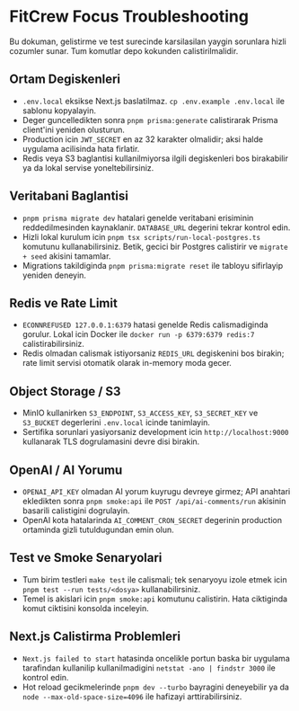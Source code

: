 # FitCrew Focus Troubleshooting

Bu dokuman, gelistirme ve test surecinde karsilasilan yaygin sorunlara hizli cozumler sunar. Tum komutlar depo kokunden calistirilmalidir.

## Ortam Degiskenleri
- `.env.local` eksikse Next.js baslatilmaz. `cp .env.example .env.local` ile sablonu kopyalayin.
- Deger guncelledikten sonra `pnpm prisma:generate` calistirarak Prisma client'ini yeniden olusturun.
- Production icin `JWT_SECRET` en az 32 karakter olmalidir; aksi halde uygulama acilisinda hata firlatir.
- Redis veya S3 baglantisi kullanilmiyorsa ilgili degiskenleri bos birakabilir ya da lokal servise yoneltebilirsiniz.

## Veritabani Baglantisi
- `pnpm prisma migrate dev` hatalari genelde veritabani erisiminin reddedilmesinden kaynaklanir. `DATABASE_URL` degerini tekrar kontrol edin.
- Hizli lokal kurulum icin `pnpm tsx scripts/run-local-postgres.ts` komutunu kullanabilirsiniz. Betik, gecici bir Postgres calistirir ve `migrate + seed` akisini tamamlar.
- Migrations takildiginda `pnpm prisma:migrate reset` ile tabloyu sifirlayip yeniden deneyin.

## Redis ve Rate Limit
- `ECONNREFUSED 127.0.0.1:6379` hatasi genelde Redis calismadiginda gorulur. Lokal icin Docker ile `docker run -p 6379:6379 redis:7` calistirabilirsiniz.
- Redis olmadan calismak istiyorsaniz `REDIS_URL` degiskenini bos birakin; rate limit servisi otomatik olarak in-memory moda gecer.

## Object Storage / S3
- MinIO kullanirken `S3_ENDPOINT`, `S3_ACCESS_KEY`, `S3_SECRET_KEY` ve `S3_BUCKET` degerlerini `.env.local` icinde tanimlayin.
- Sertifika sorunlari yasiyorsaniz development icin `http://localhost:9000` kullanarak TLS dogrulamasini devre disi birakin.

## OpenAI / AI Yorumu
- `OPENAI_API_KEY` olmadan AI yorum kuyrugu devreye girmez; API anahtari ekledikten sonra `pnpm smoke:api` ile `POST /api/ai-comments/run` akisinin basarili calistigini dogrulayin.
- OpenAI kota hatalarinda `AI_COMMENT_CRON_SECRET` degerinin production ortaminda gizli tutuldugundan emin olun.

## Test ve Smoke Senaryolari
- Tum birim testleri `make test` ile calismali; tek senaryoyu izole etmek icin `pnpm test --run tests/<dosya>` kullanabilirsiniz.
- Temel is akislari icin `pnpm smoke:api` komutunu calistirin. Hata ciktiginda komut ciktisini konsolda inceleyin.

## Next.js Calistirma Problemleri
- `Next.js failed to start` hatasinda oncelikle portun baska bir uygulama tarafindan kullanilip kullanilmadigini `netstat -ano | findstr 3000` ile kontrol edin.
- Hot reload gecikmelerinde `pnpm dev --turbo` bayragini deneyebilir ya da `node --max-old-space-size=4096` ile hafizayi arttirabilirsiniz.
